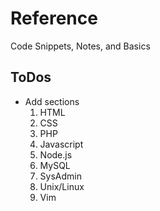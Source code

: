 Reference
=========

Code Snippets, Notes, and Basics

ToDos
-------
- Add sections
	1. HTML
	1. CSS
	1. PHP
	1. Javascript
	1. Node.js
	1. MySQL
	1. SysAdmin
	1. Unix/Linux
	1. Vim
